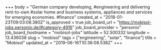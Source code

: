 +++
body = "German company developing, #engineering and delivering rent-to-own #solar home and business systems, appliances and services for emerging economies. #finance"
created_at = "2018-01-23T09:03:08.380Z"
is_approved = true
job_board_url = "https://mobisol-jobs.personio.de/#category-4916"
job_board_provider = "personio"
job_board_hostname = "mobisol-jobs"
latitude = 52.500332
longitude = 13.436038
slug = "mobisol"
tags = ["engineering", "solar", "finance"]
title = "Mobisol"
updated_at = "2019-06-16T10:36:08.538Z"
+++
